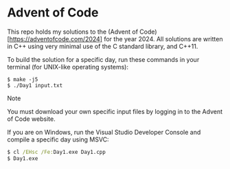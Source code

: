 # Advent of Code

This repo holds my solutions to the (Advent of Code)[https://adventofcode.com/2024] for the year 2024.
All solutions are written in C++ using very minimal use of the C standard library, and C++11.

To build the solution for a specific day, run these commands in your terminal (for UNIX-like operating systems):

```console
$ make -j5
$ ./Day1 input.txt
```

> [!NOTE]
> You must download your own specific input files by logging in to the Advent of Code website.

If you are on Windows, run the Visual Studio Developer Console and compile a specific day using MSVC:

```bat
$ cl /EHsc /Fe:Day1.exe Day1.cpp
$ Day1.exe
```
